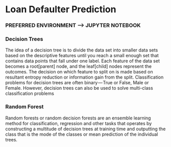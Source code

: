 # Loan Defaulter Prediction

### PREFERRED ENVIRONMENT --> JUPYTER NOTEBOOK 

### Decision Trees
The idea of a decision tree is to divide the data set into smaller data sets based on the descriptive features until you reach a small enough set that contains data points that fall under one label.
Each feature of the data set becomes a root[parent] node, and the leaf[child] nodes represent the outcomes. The decision on which feature to split on is made based on resultant entropy reduction or information gain from the split.
Classification problems for decision trees are often binary — True or False, Male or Female. However, decision trees can also be used to solve multi-class classification problems

### Random Forest
Random forests or random decision forests are an ensemble learning method for classification, regression and other tasks that operates by constructing a multitude of decision trees at training time and outputting the class that is the mode of the classes or mean prediction of the individual trees.
